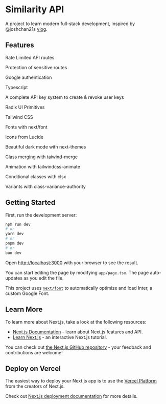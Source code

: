 # Similarity API
A project to learn modern full-stack development, inspired by @joshchan21s [vlog](https://www.youtube.com/watch?v=4lUkSgvmTYM&t=4s).


## Features
Rate Limited API routes

Protection of sensitive routes

Google authentication

Typescript

A complete API key system to create & revoke user keys

Radix UI Primitives

Tailwind CSS

Fonts with next/font

Icons from Lucide

Beautiful dark mode with next-themes

Class merging with taiwind-merge

Animation with tailwindcss-animate

Conditional classes with clsx

Variants with class-variance-authority

## Getting Started

First, run the development server:

```bash
npm run dev
# or
yarn dev
# or
pnpm dev
# or
bun dev
```

Open [http://localhost:3000](http://localhost:3000) with your browser to see the result.

You can start editing the page by modifying `app/page.tsx`. The page auto-updates as you edit the file.

This project uses [`next/font`](https://nextjs.org/docs/basic-features/font-optimization) to automatically optimize and load Inter, a custom Google Font.

## Learn More

To learn more about Next.js, take a look at the following resources:

- [Next.js Documentation](https://nextjs.org/docs) - learn about Next.js features and API.
- [Learn Next.js](https://nextjs.org/learn) - an interactive Next.js tutorial.

You can check out [the Next.js GitHub repository](https://github.com/vercel/next.js/) - your feedback and contributions are welcome!

## Deploy on Vercel

The easiest way to deploy your Next.js app is to use the [Vercel Platform](https://vercel.com/new?utm_medium=default-template&filter=next.js&utm_source=create-next-app&utm_campaign=create-next-app-readme) from the creators of Next.js.

Check out  [Next.js deployment documentation](https://nextjs.org/docs/deployment) for more details.
